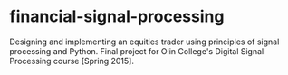 # financial-signal-processing
Designing and implementing an equities trader using principles of signal processing and Python.
Final project for Olin College's Digital Signal Processing course [Spring 2015].
